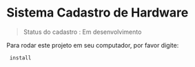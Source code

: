 # Sistema Cadastro de Hardware

> Status do cadastro :  Em desenvolvimento

Para rodar este projeto em seu computador, por favor digite: 

```
 install
 ```
